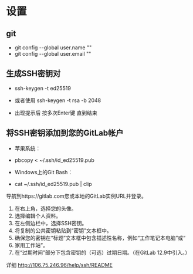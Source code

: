 # 设置

## git
- git config --global user.name ""
- git config --global user.email ""

## 生成SSH密钥对

- ssh-keygen -t ed25519

- 或者使用 ssh-keygen -t rsa -b 2048

- 出现提示后 按多次Enter键 直到结束

## 将SSH密钥添加到您的GitLab帐户
- 苹果系统：
- pbcopy < ~/.ssh/id_ed25519.pub

- Windows上的Git Bash：
- cat ~/.ssh/id_ed25519.pub | clip

导航到https://gitlab.com您或本地的GitLab实例URL并登录。

1. 在右上角，选择您的头像。
2. 选择编辑个人资料。
3. 在左侧边栏中，选择SSH密钥。
4. 将复制的公共密钥粘贴到“密钥”文本框中。
5. 确保您的密钥在“标题”文本框中包含描述性名称，例如“工作笔记本电脑”或“
6. 家用工作站”。
7. 在“过期时间”部分下包含密钥的（可选）过期日期。（在GitLab 12.9中引入。）


详细 http://106.75.246.96/help/ssh/README